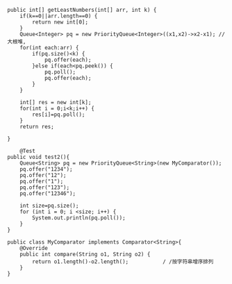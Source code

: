     public int[] getLeastNumbers(int[] arr, int k) {
		if(k==0||arr.length==0) {
			return new int[0];
		}
		Queue<Integer> pq = new PriorityQueue<Integer>((x1,x2)->x2-x1); //大根堆,
		for(int each:arr) {
			if(pq.size()<k) {
				pq.offer(each);
			}else if(each<pq.peek()) {
				pq.poll();
				pq.offer(each);
			}
		}
		
		int[] res = new int[k];
		for(int i = 0;i<k;i++) {
			res[i]=pq.poll();
		}
		return res;
		
    }
    
        @Test
    public void test2(){
        Queue<String> pq = new PriorityQueue<String>(new MyComparator());
        pq.offer("1234");
        pq.offer("12");
        pq.offer("1");
        pq.offer("123");
        pq.offer("12346");

        int size=pq.size();
        for (int i = 0; i <size; i++) {
            System.out.println(pq.poll());
        }
    }

    public class MyComparator implements Comparator<String>{
        @Override
        public int compare(String o1, String o2) {
            return o1.length()-o2.length();           / /按字符串增序排列
        }
    }
